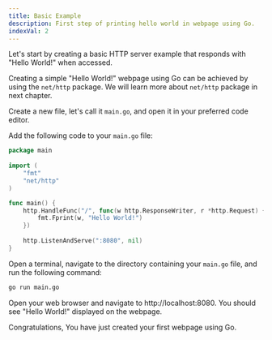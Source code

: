```yaml
---
title: Basic Example
description: First step of printing hello world in webpage using Go.
indexVal: 2
---
```


Let's start by creating a basic HTTP server example that responds with "Hello World!" when accessed.

Creating a simple "Hello World!" webpage using Go can be achieved by using the `net/http` package. We will learn more about `net/http` package in next chapter.

Create a new file, let's call it `main.go`, and open it in your preferred code editor.

Add the following code to your `main.go` file:

```go
package main
     
import (
	"fmt"
	"net/http"
)

func main() {
	http.HandleFunc("/", func(w http.ResponseWriter, r *http.Request) {
		fmt.Fprint(w, "Hello World!")
	})
	
	http.ListenAndServe(":8080", nil)
}
``` 
Open a terminal, navigate to the directory containing your `main.go` file, and run the following command:

```bash
go run main.go
```
Open your web browser and navigate to http://localhost:8080. You should see "Hello World!" displayed on the webpage.

Congratulations, You have just created your first webpage using Go.
